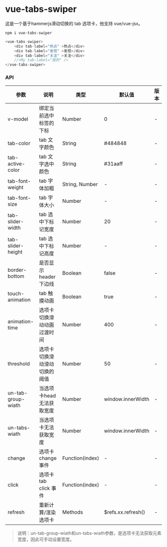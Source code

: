 # vue-tabs-swiper

这是一个基于hammerjs滑动切换的 tab 选项卡，他支持 vue/vue-jsx。

`npm i vue-tabs-swiper`

```javascript
<vue-tabs-swiper>
    <div tab-label="热点" >热点</div>
    <div tab-label="发现" >发现</div>
    <div tab-label="关注" >关注</div>
    //<My tab-label="我的" />
</vue-tabs-swiper>
```

### API

参数  | 说明  | 类型  |   默认值  |   版本  
---- | ----- | ----- | ----- | -----
v-model  | 绑定当前选中标签的下标 | Number | 0 | -
tab-color  | tab 文字颜色 | String | #484848  | -
tab-active-color  | tab 文字选中颜色 | String | #31aaff  | -
tab-font-weight  | tab 字体加粗 | String, Number | -  | -
tab-font-size  | tab 字体大小 | Number | -  | -
tab-slider-width  | tab 选中下标记宽度 | Number | 20 | -
tab-slider-height  | tab 选中下标记高度 | Number | - | -
border-bottom | 是否显示header下边线 | Boolean | false | -
touch-animation  | tab 触摸动画 | Boolean | true | -
animation-time  | 选项卡切换滑动动画过渡时间 | Number | 400 | -
threshold | 选项卡切换滑动滑动切换的阈值 | Number | 50 | -
un-tab-group-wiath | 当选项卡head无法获取宽度| Number | window.innerWidth | -
un-tabs-wiath | 当选项卡无法获取宽度 | Number | window.innerWidth | -
change | 选项卡 change 事件 | Function(index) | - | -
click | 选项卡 tab click 事件 | Function(index) | - | -
refresh | 重新计算/渲染选项卡 | Methods | $refs.xx.refresh() | -

> 说明：un-tab-group-wiath和un-tabs-wiath参数，是选项卡无法获取元素宽度，因此可手动设置宽度。
